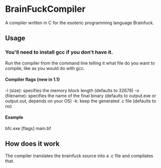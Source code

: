 # BrainFuckCompiler
A compiler written in C for the esoteric programming language Brainfuck.
## Usage
### You'll need to install gcc if you don't have it.
Run the compiler from the command line telling it what file do you want to compile, like as you would do with gcc.
#### Compiler flags (new in 1.1)
-l (size): specifies the memory block length (defaults to 32678)
-o (filename): specifies the name of the final binary (defaults to output.exe or output.out, depends on your OS)
-k: keep the generated .c file (defaults to no)
#### Example
bfc.exe [flags] main.bf
## How does it work
The compiler translates the brainfuck source into a .c file and compilates that.
